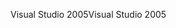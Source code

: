 <span data-ttu-id="08ab8-101">Visual Studio 2005</span><span class="sxs-lookup"><span data-stu-id="08ab8-101">Visual Studio 2005</span></span>